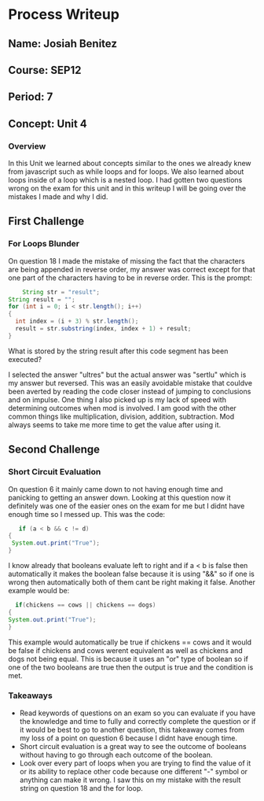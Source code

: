 # Process Writeup

## Name: Josiah Benitez
## Course: SEP12
## Period: 7
## Concept: Unit 4

### Overview

In this Unit we learned about concepts similar to the ones we already knew from javascript such as while loops and for loops. We also learned about loops inside of a loop which is a nested loop. I had gotten two questions wrong on the exam for this unit and in this writeup I will be going over the mistakes I made and why I did.
## First Challenge
### For Loops Blunder

On question 18 I made the mistake of missing the fact that the characters are being appended in reverse order, my answer was correct except for that one part of the characters having to be in reverse order. This is the prompt:
  
```java
    String str = "result";
String result = "";
for (int i = 0; i < str.length(); i++) 
{
  int index = (i + 3) % str.length();
  result = str.substring(index, index + 1) + result;
}
```
What is stored by the string result after this code segment has been executed?

I selected the answer "ultres" but the actual answer was "sertlu" which is my answer but reversed. This was an easily avoidable mistake that couldve been averted by reading the code closer instead of jumping to conclusions and on impulse. One thing I also picked up is my lack of speed with determining outcomes when mod is involved. I am good with the other common things like multiplication, division, addition, subtraction. Mod always seems to take me more time to get the value after using it.


 
## Second Challenge
### Short Circuit Evaluation 

On question 6 it mainly came down to not having enough time and panicking to getting an answer down. Looking at this question now it definitely was one of the easier ones on the exam for me but I didnt have enough time so I messed up. This was the code:

    
 ```java 
    if (a < b && c != d)
{
  System.out.print("True");
}
   ```

I know already that booleans evaluate left to right and if a < b is false then automatically it makes the boolean false because it is using "&&" so if one is wrong then automatically both of them cant be right making it false. Another example would be:

```java
  if(chickens == cows || chickens == dogs)
{
System.out.print("True");
}
```
This example would automatically be true if chickens == cows and it would be false if chickens and cows werent equivalent as well as chickens and dogs not being equal. This is because it uses an "or" type of boolean so if one of the two booleans are true then the output is true and the condition is met.
### Takeaways

* Read keywords of questions on an exam so you can evaluate if you have the knowledge and time to fully and correctly complete the question or if it would be best to go to another question, this takeaway comes from my loss of a point on question 6 because I didnt have enough time.
* Short circuit evaluation is a great way to see the outcome of booleans without having to go through each outcome of the boolean.
* Look over every part of loops when you are trying to find the value of it or its ability to replace other code because one different "-" symbol or anything can make it wrong. I saw this on my mistake with the result string on question 18 and the for loop.
